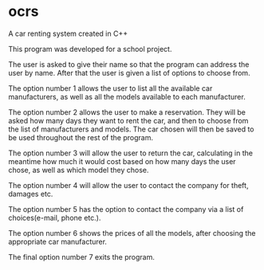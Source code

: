 # ocrs
A car renting system created in C++

This program was developed for a school project.

The user is asked to give their name so that the program can address the user by name.
After that the user is given a list of options to choose from.

The option number 1 allows the user to list all the available car manufacturers, as well as all the models available to each manufacturer.

The option number 2 allows the user to make a reservation. They will be asked how many days they want to rent the car, and then to choose from the
list of manufacturers and models. The car chosen will then be saved to be used throughout the rest of the program.

The option number 3 will allow the user to return the car, calculating in the meantime how much it would cost based on how many days the user chose, 
as well as which model they chose.

The option number 4 will allow the user to contact the company for theft, damages etc.

The option number 5 has the option to contact the company via a list of choices(e-mail, phone etc.).

The option number 6 shows the prices of all the models, after choosing the appropriate car manufacturer.

The final option number 7 exits the program. 
